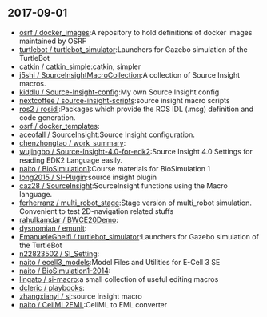 ## 2017-09-01

* [osrf / docker_images](https://github.com/osrf/docker_images):A repository to hold definitions of docker images maintained by OSRF
* [turtlebot / turtlebot_simulator](https://github.com/turtlebot/turtlebot_simulator):Launchers for Gazebo simulation of the TurtleBot
* [catkin / catkin_simple](https://github.com/catkin/catkin_simple):catkin, simpler
* [j5shi / SourceInsightMacroCollection](https://github.com/j5shi/SourceInsightMacroCollection):A collection of Source Insight macros.
* [kiddlu / Source-Insight-config](https://github.com/kiddlu/Source-Insight-config):My own Source Insight config
* [nextcoffee / source-insight-scripts](https://github.com/nextcoffee/source-insight-scripts):source insight macro scripts
* [ros2 / rosidl](https://github.com/ros2/rosidl):Packages which provide the ROS IDL (.msg) definition and code generation.
* [osrf / docker_templates](https://github.com/osrf/docker_templates):
* [aceofall / SourceInsight](https://github.com/aceofall/SourceInsight):Source Insight configuration.
* [chenzhongtao / work_summary](https://github.com/chenzhongtao/work_summary):
* [wujingbo / Source-Insight-4.0-for-edk2](https://github.com/wujingbo/Source-Insight-4.0-for-edk2):Source Insight 4.0 Settings for reading EDK2 Language easily.
* [naito / BioSimulation1](https://github.com/naito/BioSimulation1):Course materials for BioSimulation 1
* [long2015 / SI-Plugin](https://github.com/long2015/SI-Plugin):source insight plugin
* [caz28 / SourceInsight](https://github.com/caz28/SourceInsight):SourceInsight functions using the Macro language.
* [ferherranz / multi_robot_stage](https://github.com/ferherranz/multi_robot_stage):Stage version of multi_robot simulation. Convenient to test 2D-navigation related stuffs
* [rahulkamdar / BWCE20Demo](https://github.com/rahulkamdar/BWCE20Demo):
* [dysnomian / emunit](https://github.com/dysnomian/emunit):
* [EmanueleGhelfi / turtlebot_simulator](https://github.com/EmanueleGhelfi/turtlebot_simulator):Launchers for Gazebo simulation of the TurtleBot
* [n22823502 / SI_Setting](https://github.com/n22823502/SI_Setting):
* [naito / ecell3_models](https://github.com/naito/ecell3_models):Model Files and Utilities for E-Cell 3 SE
* [naito / BioSimulation1-2014](https://github.com/naito/BioSimulation1-2014):
* [lingato / si-macro](https://github.com/lingato/si-macro):a small collection of useful editing macros
* [dcleric / playbooks](https://github.com/dcleric/playbooks):
* [zhangxianyi / si](https://github.com/zhangxianyi/si):source insight macro
* [naito / CellML2EML](https://github.com/naito/CellML2EML):CellML to EML converter

